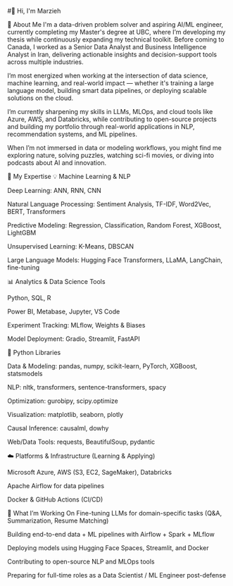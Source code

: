 #👋 Hi, I'm Marzieh

🌱 About Me
I'm a data-driven problem solver and aspiring AI/ML engineer, currently completing my Master's degree at UBC, where I’m developing my thesis while continuously expanding my technical toolkit. Before coming to Canada, I worked as a Senior Data Analyst and Business Intelligence Analyst in Iran, delivering actionable insights and decision-support tools across multiple industries.

I’m most energized when working at the intersection of data science, machine learning, and real-world impact — whether it's training a large language model, building smart data pipelines, or deploying scalable solutions on the cloud.

I’m currently sharpening my skills in LLMs, MLOps, and cloud tools like Azure, AWS, and Databricks, while contributing to open-source projects and building my portfolio through real-world applications in NLP, recommendation systems, and ML pipelines.

When I’m not immersed in data or modeling workflows, you might find me exploring nature, solving puzzles, watching sci-fi movies, or diving into podcasts about AI and innovation.

🎯 My Expertise
💡 Machine Learning & NLP

Deep Learning: ANN, RNN, CNN

Natural Language Processing: Sentiment Analysis, TF-IDF, Word2Vec, BERT, Transformers

Predictive Modeling: Regression, Classification, Random Forest, XGBoost, LightGBM

Unsupervised Learning: K-Means, DBSCAN

Large Language Models: Hugging Face Transformers, LLaMA, LangChain, fine-tuning

📊 Analytics & Data Science Tools

Python, SQL, R

Power BI, Metabase, Jupyter, VS Code

Experiment Tracking: MLflow, Weights & Biases

Model Deployment: Gradio, Streamlit, FastAPI

🔧 Python Libraries

Data & Modeling: pandas, numpy, scikit-learn, PyTorch, XGBoost, statsmodels

NLP: nltk, transformers, sentence-transformers, spacy

Optimization: gurobipy, scipy.optimize

Visualization: matplotlib, seaborn, plotly

Causal Inference: causalml, dowhy

Web/Data Tools: requests, BeautifulSoup, pydantic

☁️ Platforms & Infrastructure (Learning & Applying)

Microsoft Azure, AWS (S3, EC2, SageMaker), Databricks

Apache Airflow for data pipelines

Docker & GitHub Actions (CI/CD)

🚀 What I’m Working On
Fine-tuning LLMs for domain-specific tasks (Q&A, Summarization, Resume Matching)

Building end-to-end data + ML pipelines with Airflow + Spark + MLflow

Deploying models using Hugging Face Spaces, Streamlit, and Docker

Contributing to open-source NLP and MLOps tools

Preparing for full-time roles as a Data Scientist / ML Engineer post-defense
